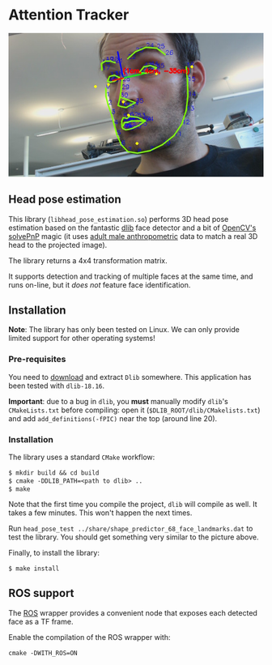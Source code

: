 Attention Tracker
=================


![Face tracking for head pose estimation](doc/screenshot.jpg)


Head pose estimation
--------------------

This library (`libhead_pose_estimation.so`) performs 3D head pose estimation
based on the fantastic [dlib](http://dlib.net/) face detector and a bit of
[OpenCV's
solvePnP](http://docs.opencv.org/modules/calib3d/doc/camera_calibration_and_3d_reconstruction.html#solvepnp) magic (it uses [adult male anthropometric](https://github.com/chili-epfl/attention-tracker/blob/5dcef870c96892d80ca17959528efba0b2d0ce1c/src/head_pose_estimation.hpp#L12) data to match a real 3D head to the projected image).

The library returns a 4x4 transformation matrix.

It supports detection and tracking of multiple faces at the same time, and runs
on-line, but it *does not* feature face identification.

Installation
------------

**Note**: The library has only been tested on Linux. We can only provide limited
support for other operating systems!

### Pre-requisites

You need to [download](http://dlib.net/) and extract ``Dlib`` somewhere. This
application has been tested with ``dlib-18.16``.

**Important**: due to a bug in ``dlib``, you **must** manually modify ``dlib``'s
``CMakeLists.txt`` before compiling: open it
(``$DLIB_ROOT/dlib/CMakelists.txt``) and add ``add_definitions(-fPIC)`` near the
top (around line 20).

### Installation

The library uses a standard ``CMake`` workflow:

```
$ mkdir build && cd build
$ cmake -DDLIB_PATH=<path to dlib> ..
$ make
```

Note that the first time you compile the project, ``dlib`` will compile as well.
It takes a few minutes. This won't happen the next times.

Run ``head_pose_test ../share/shape_predictor_68_face_landmarks.dat`` to test
the library. You should get something very similar to the picture above.

Finally, to install the library:

```
$ make install
```

ROS support
-----------

The [ROS](http://www.ros.org/) wrapper provides a convenient node that exposes
each detected face as a TF frame.

Enable the compilation of the ROS wrapper with:

```
cmake -DWITH_ROS=ON
```


